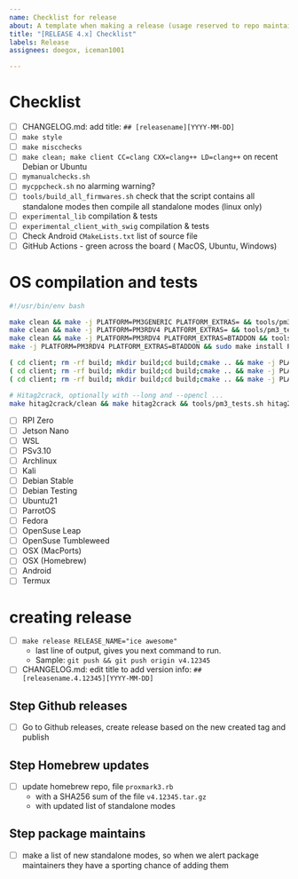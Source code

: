 ```yaml
---
name: Checklist for release
about: A template when making a release (usage reserved to repo maintainers)
title: "[RELEASE 4.x] Checklist"
labels: Release
assignees: doegox, iceman1001

---
```


# Checklist

- [ ] CHANGELOG.md: add title: `## [releasename][YYYY-MM-DD]`
- [ ] `make style`
- [ ] `make miscchecks`
- [ ] `make clean; make client CC=clang CXX=clang++ LD=clang++` on recent Debian or Ubuntu
- [ ] `mymanualchecks.sh`
- [ ] `mycppcheck.sh` no alarming warning?
- [ ] `tools/build_all_firmwares.sh` check that the script contains all standalone modes then compile all standalone modes (linux only)
- [ ] `experimental_lib` compilation & tests
- [ ] `experimental_client_with_swig` compilation & tests
- [ ] Check Android `CMakeLists.txt` list of source file
- [ ] GitHub Actions - green across the board ( MacOS, Ubuntu, Windows)

# OS compilation and tests

```bash
#!/usr/bin/env bash

make clean && make -j PLATFORM=PM3GENERIC PLATFORM_EXTRAS= && tools/pm3_tests.sh --long || exit 1
make clean && make -j PLATFORM=PM3RDV4 PLATFORM_EXTRAS= && tools/pm3_tests.sh --long || exit 1
make clean && make -j PLATFORM=PM3RDV4 PLATFORM_EXTRAS=BTADDON && tools/pm3_tests.sh --long || exit 1
make -j PLATFORM=PM3RDV4 PLATFORM_EXTRAS=BTADDON && sudo make install PLATFORM=PM3RDV4 PLATFORM_EXTRAS=BTADDON && ( cd /tmp; proxmark3 -c 'data load -f lf_EM4x05.pm3;lf search -1'|grep 'Valid FDX-B ID found' ) && sudo make uninstall || exit 1

( cd client; rm -rf build; mkdir build;cd build;cmake .. && make -j PLATFORM=PM3GENERIC PLATFORM_EXTRAS= && cp -a ../*scripts ../*libs . && ../../tools/pm3_tests.sh --clientbin $(pwd)/proxmark3 client ) || exit 1
( cd client; rm -rf build; mkdir build;cd build;cmake .. && make -j PLATFORM=PM3RDV4  PLATFORM_EXTRAS= && cp -a ../*scripts ../*libs . && ../../tools/pm3_tests.sh --clientbin $(pwd)/proxmark3 client ) || exit 1
( cd client; rm -rf build; mkdir build;cd build;cmake .. && make -j PLATFORM=PM3RDV4 PLATFORM_EXTRAS=BTADDON && cp -a ../*scripts ../*libs . && ../../tools/pm3_tests.sh --clientbin $(pwd)/proxmark3 client ) || exit 1

# Hitag2crack, optionally with --long and --opencl ...
make hitag2crack/clean && make hitag2crack && tools/pm3_tests.sh hitag2crack || exit 1
```

- [ ] RPI Zero
- [ ] Jetson Nano
- [ ] WSL
- [ ] PSv3.10
- [ ] Archlinux
- [ ] Kali
- [ ] Debian Stable
- [ ] Debian Testing
- [ ] Ubuntu21
- [ ] ParrotOS
- [ ] Fedora
- [ ] OpenSuse Leap
- [ ] OpenSuse Tumbleweed
- [ ] OSX (MacPorts)
- [ ] OSX (Homebrew)
- [ ] Android
- [ ] Termux

# creating release

- [ ] `make release RELEASE_NAME="ice awesome"`
  - last line of output,  gives you next command to run.
  - Sample:  `git push && git push origin v4.12345`
- [ ] CHANGELOG.md: edit title to add version info: `## [releasename.4.12345][YYYY-MM-DD]`

## Step Github releases

- [ ] Go to Github releases,  create release based on the new created tag and publish

## Step Homebrew updates

- [ ] update homebrew repo, file `proxmark3.rb`
  - with a SHA256 sum of the file `v4.12345.tar.gz`
  - with updated list of standalone modes

## Step package maintains

- [ ] make a list of new standalone modes, so when we alert package maintainers they have a sporting chance of adding them
